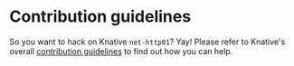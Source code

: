 # Contribution guidelines

So you want to hack on Knative `net-http01`? Yay! Please refer to
Knative's overall
[contribution guidelines](https://www.knative.dev/contributing/) to find out how
you can help.
